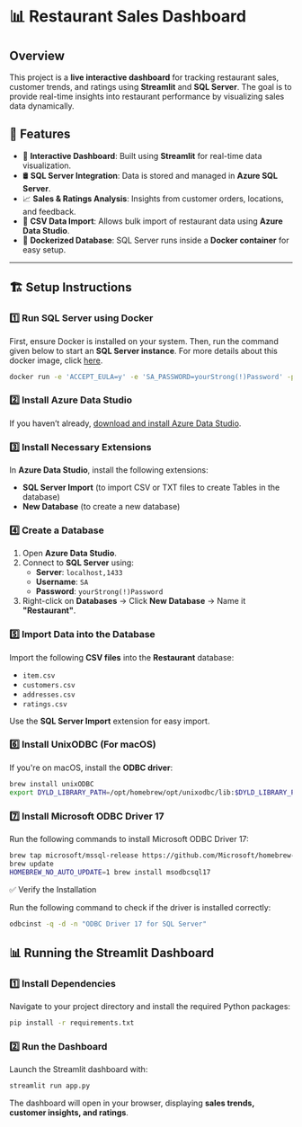 # 📊 Restaurant Sales Dashboard

## Overview
This project is a **live interactive dashboard** for tracking restaurant sales, customer trends, and ratings using **Streamlit** and **SQL Server**. The goal is to provide real-time insights into restaurant performance by visualizing sales data dynamically.

## 🚀 Features
- 📌 **Interactive Dashboard**: Built using **Streamlit** for real-time data visualization.
- 🛢 **SQL Server Integration**: Data is stored and managed in **Azure SQL Server**.
- 📈 **Sales & Ratings Analysis**: Insights from customer orders, locations, and feedback.
- 📂 **CSV Data Import**: Allows bulk import of restaurant data using **Azure Data Studio**.
- 🐳 **Dockerized Database**: SQL Server runs inside a **Docker container** for easy setup.

---

## 🏗 Setup Instructions

### **1️⃣ Run SQL Server using Docker**
First, ensure Docker is installed on your system. Then, run the command given below to start an **SQL Server instance**. For more details about this docker image, click [here](https://hub.docker.com/r/microsoft/mssql-server).

```bash
docker run -e 'ACCEPT_EULA=y' -e 'SA_PASSWORD=yourStrong(!)Password' -p 1433:1433 --name azuresqledge -d mcr.microsoft.com/mssql/server:latest
```

### 2️⃣ Install Azure Data Studio  
If you haven’t already, [download and install Azure Data Studio](https://learn.microsoft.com/en-us/sql/azure-data-studio/download-azure-data-studio).

### 3️⃣ Install Necessary Extensions  
In **Azure Data Studio**, install the following extensions:  
- **SQL Server Import** (to import CSV or TXT files to create Tables in the database)  
- **New Database** (to create a new database)  

### 4️⃣ Create a Database  
1. Open **Azure Data Studio**.  
2. Connect to **SQL Server** using:  
   - **Server**: `localhost,1433`  
   - **Username**: `SA`  
   - **Password**: `yourStrong(!)Password`  
3. Right-click on **Databases** → Click **New Database** → Name it **"Restaurant"**.  

### 5️⃣ Import Data into the Database  
Import the following **CSV files** into the **Restaurant** database:  
- `item.csv`  
- `customers.csv`  
- `addresses.csv`  
- `ratings.csv`  

Use the **SQL Server Import** extension for easy import.  

### 6️⃣ Install UnixODBC (For macOS)  
If you're on macOS, install the **ODBC driver**:  
```bash
brew install unixODBC
export DYLD_LIBRARY_PATH=/opt/homebrew/opt/unixodbc/lib:$DYLD_LIBRARY_PATH
```
### 7️⃣ Install Microsoft ODBC Driver 17

Run the following commands to install Microsoft ODBC Driver 17:
```sh
brew tap microsoft/mssql-release https://github.com/Microsoft/homebrew-mssql-release
brew update
HOMEBREW_NO_AUTO_UPDATE=1 brew install msodbcsql17
```
✅ Verify the Installation

Run the following command to check if the driver is installed correctly:
```sh
odbcinst -q -d -n "ODBC Driver 17 for SQL Server"
```

## 📊 Running the Streamlit Dashboard
### 1️⃣ Install Dependencies
Navigate to your project directory and install the required Python packages:
```bash
pip install -r requirements.txt
```
### 2️⃣ Run the Dashboard
Launch the Streamlit dashboard with:
```sh 
streamlit run app.py
```
The dashboard will open in your browser, displaying **sales trends, customer insights, and ratings**.